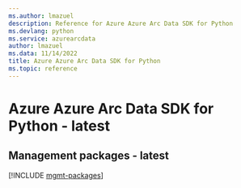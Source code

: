 ```yaml
---
ms.author: lmazuel
description: Reference for Azure Azure Arc Data SDK for Python
ms.devlang: python
ms.service: azurearcdata
author: lmazuel
ms.data: 11/14/2022
title: Azure Azure Arc Data SDK for Python
ms.topic: reference
---
```

# Azure Azure Arc Data SDK for Python - latest

## Management packages - latest
[!INCLUDE [mgmt-packages](azure-arc-data-mgmt-index.md)]